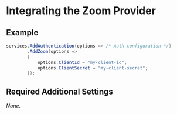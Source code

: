 # Integrating the Zoom Provider

## Example

```csharp
services.AddAuthentication(options => /* Auth configuration */)
        .AddZoom(options =>
        {
            options.ClientId = "my-client-id";
            options.ClientSecret = "my-client-secret";
        });
```

## Required Additional Settings

_None._